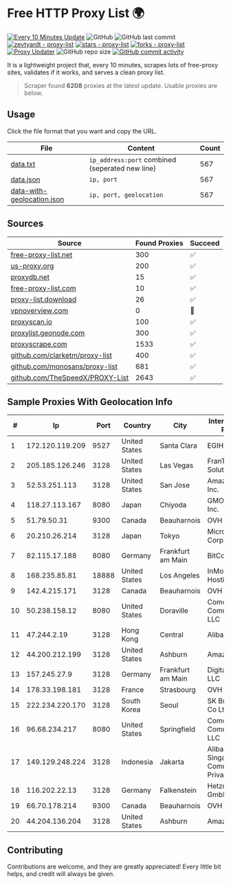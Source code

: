 
# Free HTTP Proxy List 🌍

[![Every 10 Minutes Update](https://github.com/mertguvencli/http-proxy-list/actions/workflows/main.yml/badge.svg?branch=main)](https://github.com/mertguvencli/http-proxy-list/actions/workflows/main.yml)
![GitHub](https://img.shields.io/github/license/mertguvencli/http-proxy-list)
![GitHub last commit](https://img.shields.io/github/last-commit/mertguvencli/http-proxy-list)
[![zevtyardt - proxy-list](https://img.shields.io/static/v1?label=zevtyardt&message=proxy-list&color=blue&logo=github)](https://github.com/zevtyardt/proxy-list "Go to GitHub repo")
[![stars - proxy-list](https://img.shields.io/github/stars/zevtyardt/proxy-list?style=social)](https://github.com/zevtyardt/proxy-list)
[![forks - proxy-list](https://img.shields.io/github/forks/zevtyardt/proxy-list?style=social)](https://github.com/zevtyardt/proxy-list)
[![Proxy Updater](https://github.com/zevtyardt/proxy-list/workflows/Proxy%20Updater/badge.svg)](https://github.com/zevtyardt/proxy-list/actions?query=workflow:"Proxy+Updater")
![GitHub repo size](https://img.shields.io/github/repo-size/zevtyardt/proxy-list)
[![GitHub commit activity](https://img.shields.io/github/commit-activity/m/zevtyardt/proxy-list?logo=commits)](https://github.com/zevtyardt/proxy-list/commits/main)

It is a lightweight project that, every 10 minutes, scrapes lots of free-proxy sites, validates if it works, and serves a clean proxy list.

> Scraper found **6208** proxies at the latest update. Usable proxies are below.

## Usage

Click the file format that you want and copy the URL.

|File|Content|Count|
|----|-------|-----|
|[data.txt](https://raw.githubusercontent.com/mertguvencli/http-proxy-list/main/proxy-list/data.txt)|`ip_address:port` combined (seperated new line)|567|
|[data.json](https://raw.githubusercontent.com/mertguvencli/http-proxy-list/main/proxy-list/data.json)|`ip, port`|567|
|[data-with-geolocation.json](https://raw.githubusercontent.com/mertguvencli/http-proxy-list/main/proxy-list/data-with-geolocation.json)|`ip, port, geolocation`|567|

## Sources

|Source|Found Proxies|Succeed|
|------|-------------|-------|
|[free-proxy-list.net](https://free-proxy-list.net)|300|✅|
|[us-proxy.org](https://www.us-proxy.org)|200|✅|
|[proxydb.net](http://proxydb.net)|15|✅|
|[free-proxy-list.com](https://free-proxy-list.com/?page=&port=&type%5B%5D=http&type%5B%5D=https&up_time=0&search=Search)|10|✅|
|[proxy-list.download](https://www.proxy-list.download/HTTP)|26|✅|
|[vpnoverview.com](https://vpnoverview.com/privacy/anonymous-browsing/free-proxy-servers)|0|🚫|
|[proxyscan.io](https://www.proxyscan.io)|100|✅|
|[proxylist.geonode.com](https://proxylist.geonode.com/api/proxy-list?limit=300&page=1&sort_by=lastChecked&sort_type=desc&protocols=http,https)|300|✅|
|[proxyscrape.com](https://api.proxyscrape.com/v2/?request=displayproxies&protocol=http&timeout=10000&country=all&ssl=all&anonymity=all)|1533|✅|
|[github.com/clarketm/proxy-list](https://raw.githubusercontent.com/clarketm/proxy-list/master/proxy-list-raw.txt)|400|✅|
|[github.com/monosans/proxy-list](https://raw.githubusercontent.com/monosans/proxy-list/main/proxies/http.txt)|681|✅|
|[github.com/TheSpeedX/PROXY-List](https://raw.githubusercontent.com/TheSpeedX/PROXY-List/master/http.txt)|2643|✅|


## Sample Proxies With Geolocation Info

|#|Ip|Port|Country|City|Internet Service Provider|
|-|--|----|-------|----|-------------------------|
|1|172.120.119.209|9527|United States|Santa Clara|EGIHosting|
|2|205.185.126.246|3128|United States|Las Vegas|FranTech Solutions|
|3|52.53.251.113|3128|United States|San Jose|Amazon.com, Inc.|
|4|118.27.113.167|8080|Japan|Chiyoda|GMO Internet, Inc.|
|5|51.79.50.31|9300|Canada|Beauharnois|OVH SAS|
|6|20.210.26.214|3128|Japan|Tokyo|Microsoft Corporation|
|7|82.115.17.188|8080|Germany|Frankfurt am Main|BitCommand LLC|
|8|168.235.85.81|18888|United States|Los Angeles|InMotion Hosting, Inc.|
|9|142.4.215.171|3128|Canada|Beauharnois|OVH SAS|
|10|50.238.158.12|8080|United States|Doraville|Comcast Cable Communications, LLC|
|11|47.244.2.19|3128|Hong Kong|Central|Alibaba.com LLC|
|12|44.200.212.199|3128|United States|Ashburn|Amazon.com|
|13|157.245.27.9|3128|Germany|Frankfurt am Main|DigitalOcean, LLC|
|14|178.33.198.181|3128|France|Strasbourg|OVH SAS|
|15|222.234.220.170|3128|South Korea|Seoul|SK Broadband Co Ltd|
|16|96.68.234.217|8080|United States|Springfield|Comcast Cable Communications, LLC|
|17|149.129.248.224|3128|Indonesia|Jakarta|Alibaba.com Singapore E-Commerce Private Limited|
|18|116.202.22.13|3128|Germany|Falkenstein|Hetzner Online GmbH|
|19|66.70.178.214|9300|Canada|Beauharnois|OVH SAS|
|20|44.204.136.204|3128|United States|Ashburn|Amazon.com|



## Contributing

Contributions are welcome, and they are greatly appreciated! Every
little bit helps, and credit will always be given.

